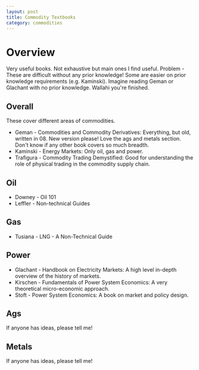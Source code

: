```yaml
---
layout: post
title: Commodity Textbooks
category: commodities
---
```




# Overview

Very useful books. Not exhaustive but main ones I find useful. Problem - These are difficult without any prior knowledge! Some are easier on prior knowledge requirements (e.g. Kaminski). Imagine reading Geman or Glachant with no prior knowledge. Wallahi you're finished.

## Overall 

These cover different areas of commodities. 

* Geman - Commodities and Commodity Derivatives: Everything, but old, written in 08. New version please! Love the ags and metals section. Don't know if any other book covers so much breadth.
* Kaminski - Energy Markets: Only oil, gas and power.
* Trafigura - Commodity Trading Demystified: Good for understanding the role of physical trading in the commodity supply chain.


## Oil

* Downey - Oil 101
* Leffler - Non-technical Guides

## Gas

* Tusiana - LNG - A Non-Technical Guide

## Power

* Glachant - Handbook on Electricity Markets: A high level in-depth overview of the history of markets.
* Kirschen - Fundamentals of Power System Economics: A very theoretical micro-economic approach.
* Stoft - Power System Economics: A book on market and policy design.

## Ags

If anyone has ideas, please tell me! 

## Metals

If anyone has ideas, please tell me! 